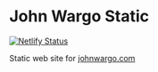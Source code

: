 # John Wargo Static

[![Netlify Status](https://api.netlify.com/api/v1/badges/1624bc35-9dff-463f-99d4-d17430f02752/deploy-status)](https://app.netlify.com/sites/johnwargo-static/deploys)

Static web site for [johnwargo.com](http://johnwargo.com)
